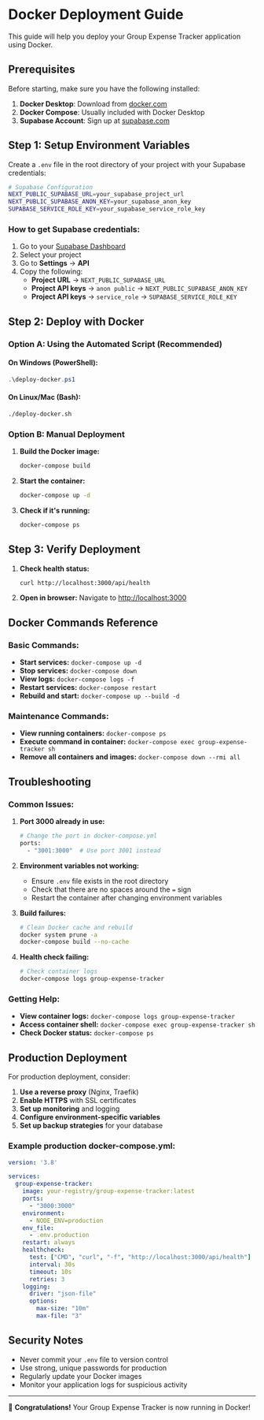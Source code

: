 # Docker Deployment Guide

This guide will help you deploy your Group Expense Tracker application using Docker.

## Prerequisites

Before starting, make sure you have the following installed:

1. **Docker Desktop**: Download from [docker.com](https://www.docker.com/products/docker-desktop/)
2. **Docker Compose**: Usually included with Docker Desktop
3. **Supabase Account**: Sign up at [supabase.com](https://supabase.com/)

## Step 1: Setup Environment Variables

Create a `.env` file in the root directory of your project with your Supabase credentials:

```bash
# Supabase Configuration
NEXT_PUBLIC_SUPABASE_URL=your_supabase_project_url
NEXT_PUBLIC_SUPABASE_ANON_KEY=your_supabase_anon_key
SUPABASE_SERVICE_ROLE_KEY=your_supabase_service_role_key
```

### How to get Supabase credentials:

1. Go to your [Supabase Dashboard](https://app.supabase.com/)
2. Select your project
3. Go to **Settings** → **API**
4. Copy the following:
   - **Project URL** → `NEXT_PUBLIC_SUPABASE_URL`
   - **Project API keys** → `anon public` → `NEXT_PUBLIC_SUPABASE_ANON_KEY`
   - **Project API keys** → `service_role` → `SUPABASE_SERVICE_ROLE_KEY`

## Step 2: Deploy with Docker

### Option A: Using the Automated Script (Recommended)

#### On Windows (PowerShell):
```powershell
.\deploy-docker.ps1
```

#### On Linux/Mac (Bash):
```bash
./deploy-docker.sh
```

### Option B: Manual Deployment

1. **Build the Docker image:**
   ```bash
   docker-compose build
   ```

2. **Start the container:**
   ```bash
   docker-compose up -d
   ```

3. **Check if it's running:**
   ```bash
   docker-compose ps
   ```

## Step 3: Verify Deployment

1. **Check health status:**
   ```bash
   curl http://localhost:3000/api/health
   ```

2. **Open in browser:**
   Navigate to [http://localhost:3000](http://localhost:3000)

## Docker Commands Reference

### Basic Commands:
- **Start services:** `docker-compose up -d`
- **Stop services:** `docker-compose down`
- **View logs:** `docker-compose logs -f`
- **Restart services:** `docker-compose restart`
- **Rebuild and start:** `docker-compose up --build -d`

### Maintenance Commands:
- **View running containers:** `docker-compose ps`
- **Execute command in container:** `docker-compose exec group-expense-tracker sh`
- **Remove all containers and images:** `docker-compose down --rmi all`

## Troubleshooting

### Common Issues:

1. **Port 3000 already in use:**
   ```bash
   # Change the port in docker-compose.yml
   ports:
     - "3001:3000"  # Use port 3001 instead
   ```

2. **Environment variables not working:**
   - Ensure `.env` file exists in the root directory
   - Check that there are no spaces around the `=` sign
   - Restart the container after changing environment variables

3. **Build failures:**
   ```bash
   # Clean Docker cache and rebuild
   docker system prune -a
   docker-compose build --no-cache
   ```

4. **Health check failing:**
   ```bash
   # Check container logs
   docker-compose logs group-expense-tracker
   ```

### Getting Help:

- **View container logs:** `docker-compose logs group-expense-tracker`
- **Access container shell:** `docker-compose exec group-expense-tracker sh`
- **Check Docker status:** `docker-compose ps`

## Production Deployment

For production deployment, consider:

1. **Use a reverse proxy** (Nginx, Traefik)
2. **Enable HTTPS** with SSL certificates
3. **Set up monitoring** and logging
4. **Configure environment-specific variables**
5. **Set up backup strategies** for your database

### Example production docker-compose.yml:

```yaml
version: '3.8'

services:
  group-expense-tracker:
    image: your-registry/group-expense-tracker:latest
    ports:
      - "3000:3000"
    environment:
      - NODE_ENV=production
    env_file:
      - .env.production
    restart: always
    healthcheck:
      test: ["CMD", "curl", "-f", "http://localhost:3000/api/health"]
      interval: 30s
      timeout: 10s
      retries: 3
    logging:
      driver: "json-file"
      options:
        max-size: "10m"
        max-file: "3"
```

## Security Notes

- Never commit your `.env` file to version control
- Use strong, unique passwords for production
- Regularly update your Docker images
- Monitor your application logs for suspicious activity

---

🎉 **Congratulations!** Your Group Expense Tracker is now running in Docker! 